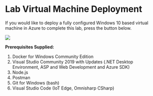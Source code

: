 # Lab Virtual Machine Deployment
If you would like to deploy a fully configured Windows 10 based virtual machine in Azure to complete this lab, press the button below.

<a href="https://raw.githubusercontent.com/codingbandit/MCW-IoT-and-the-Smart-City/feature/september-2019-update/Hands-on%20lab/Lab-files/LabVM/azure-deploy.json" target="_blank">
    <img src="http://azuredeploy.net/deploybutton.png"/>
</a>



**Prerequisites Supplied:**

1. Docker for Windows Community Edition
1. Visual Studio Community 2019 with Updates (.NET Desktop Environment, ASP and Web Development and Azure SDK)
1. Node.js
1. Postman
1. Git for Windows (bash)
1. Visual Studio Code (IoT Edge, Omnisharp CSharp)